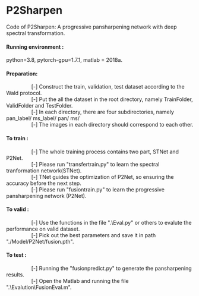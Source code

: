 # P2Sharpen  
Code of P2Sharpen: A progressive pansharpening network with deep spectral transformation.  
  
#### Running environment :<br>  
python=3.8, pytorch-gpu=1.7.1, matlab = 2018a.  
  
#### Preparation: <br>     
$\qquad$$\qquad$    [-] Construct the train, validation, test dataset according to the Wald protocol.  
$\qquad$$\qquad$    [-] Put the all the dataset in the root directory, namely TrainFolder, ValidFolder and TestFolder.  
$\qquad$$\qquad$    [-] In each directory, there are four subdirectories, namely pan_label/ ms_label/ pan/ ms/  
$\qquad$$\qquad$    [-] The images in each directory should correspond to each other.  

#### To train :<br>    
$\qquad$$\qquad$    [-] The whole training process contains two part, STNet and P2Net.  
$\qquad$$\qquad$    [-] Please run "transfertrain.py" to learn the spectral tranformation network(STNet).  
$\qquad$$\qquad$    [-] TNet guides the optimization of P2Net, so ensuring the accuracy before the next step.  
$\qquad$$\qquad$    [-] Please run "fusiontrain.py" to learn the progressive pansharpening network (P2Net).  

#### To valid :<br>    
$\qquad$$\qquad$    [-] Use the functions in the file ".\Eval.py" or others to evalute the performance on valid dataset.  
$\qquad$$\qquad$    [-] Pick out the best parameters and save it in path "./Model/P2Net/fusion.pth".  
  
#### To test :<br>  
$\qquad$$\qquad$    [-] Running the "fusionpredict.py" to generate the pansharpening results.  
$\qquad$$\qquad$    [-] Open the Matlab and running the file ".\Evalution\FusionEval.m".  
      
